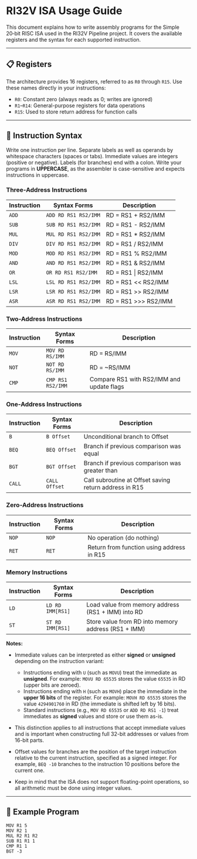 # RI32V ISA Usage Guide

This document explains how to write assembly programs for the Simple 20‑bit RISC ISA used in the RI32V Pipeline project. It covers the available registers and the syntax for each supported instruction.

---

## 📋 Registers

The architecture provides 16 registers, referred to as `R0` through `R15`. Use these names directly in your instructions:

* `R0`: Constant zero (always reads as 0; writes are ignored)
* `R1`–`R14`: General-purpose registers for data operations
* `R15`: Used to store return address for function calls

---

## 🧠 Instruction Syntax

Write one instruction per line. Separate labels as well as operands by whitespace characters (spaces or tabs). Immediate values are integers (positive or negative). Labels (for branches) end with a colon.
Write your programs in **UPPERCASE**, as the assembler is case-sensitive and expects instructions in uppercase.

### Three-Address Instructions

| Instruction | Syntax Forms         | Description          |
| ----------- | -------------------- | -------------------- |
| `ADD`       | `ADD RD RS1 RS2/IMM` | RD = RS1 + RS2/IMM   |
| `SUB`       | `SUB RD RS1 RS2/IMM` | RD = RS1 - RS2/IMM   |
| `MUL`       | `MUL RD RS1 RS2/IMM` | RD = RS1 \* RS2/IMM  |
| `DIV`       | `DIV RD RS1 RS2/IMM` | RD = RS1 / RS2/IMM   |
| `MOD`       | `MOD RD RS1 RS2/IMM` | RD = RS1 % RS2/IMM   |
| `AND`       | `AND RD RS1 RS2/IMM` | RD = RS1 & RS2/IMM   |
| `OR`        | `OR RD RS1 RS2/IMM`  | RD = RS1 \| RS2/IMM  |
| `LSL`       | `LSL RD RS1 RS2/IMM` | RD = RS1 << RS2/IMM  |
| `LSR`       | `LSR RD RS1 RS2/IMM` | RD = RS1 >> RS2/IMM  |
| `ASR`       | `ASR RD RS1 RS2/IMM` | RD = RS1 >>> RS2/IMM |

### Two-Address Instructions

| Instruction | Syntax Forms      | Description                               |
| ----------- | ----------------- | ----------------------------------------- |
| `MOV`       | `MOV RD RS/IMM`   | RD = RS/IMM                               |
| `NOT`       | `NOT RD RS/IMM`   | RD = \~RS/IMM                             |
| `CMP`       | `CMP RS1 RS2/IMM` | Compare RS1 with RS2/IMM and update flags |

### One-Address Instructions

| Instruction | Syntax Forms  | Description                                            |
| ----------- | ------------- | ------------------------------------------------------ |
| `B`         | `B Offset`    | Unconditional branch to Offset                         |
| `BEQ`       | `BEQ Offset`  | Branch if previous comparison was equal                |
| `BGT`       | `BGT Offset`  | Branch if previous comparison was greater than         |
| `CALL`      | `CALL Offset` | Call subroutine at Offset saving return address in R15 |

### Zero-Address Instructions

| Instruction | Syntax Forms | Description                               |
| ----------- | ------------ | ----------------------------------------- |
| `NOP`       | `NOP`        | No operation (do nothing)                 |
| `RET`       | `RET`        | Return from function using address in R15 |

### Memory Instructions

| Instruction | Syntax Forms     | Description                                         |
| ----------- | ---------------- | --------------------------------------------------- |
| `LD`        | `LD RD IMM[RS1]` | Load value from memory address (RS1 + IMM) into RD  |
| `ST`        | `ST RD IMM[RS1]` | Store value from RD into memory address (RS1 + IMM) |

**Notes:**

* Immediate values can be interpreted as either **signed** or **unsigned** depending on the instruction variant:

  * Instructions ending with `U` (such as `MOVU`) treat the immediate as **unsigned**.
    For example: `MOVU RD 65535` stores the value `65535` in RD (upper bits are zeroed).
  * Instructions ending with `H` (such as `MOVH`) place the immediate in the **upper 16 bits** of the register.
    For example: `MOVH RD 65535` stores the value `4294901760` in RD (the immediate is shifted left by 16 bits).
  * Standard instructions (e.g., `MOV RD 65535` or `ADD RD RS1 -1`) treat immediates as **signed** values and store or use them as-is.
* This distinction applies to all instructions that accept immediate values and is important when constructing full 32-bit addresses or values from 16-bit parts.
* Offset values for branches are the position of the target instruction relative to the current instruction, specified as a signed integer. For example, `BEQ -10` branches to the instruction 10 positions before the current one.
* Keep in mind that the ISA does not support floating-point operations, so all arithmetic must be done using integer values.

---

## 🔗 Example Program

```assembly
MOV R1 5
MOV R2 1
MUL R2 R1 R2
SUB R1 R1 1
CMP R1 1
BGT -3
```
